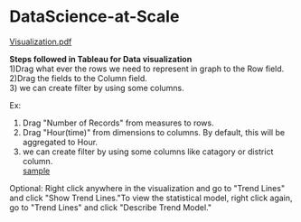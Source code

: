 # DataScience-at-Scale



[Visualization.pdf](https://github.com/vybhavk/DataScience-at-Scale/files/125686/Test.pdf)



<b>Steps followed in Tableau for Data visualization</b></br>
1)Drag what ever the rows we need to represent in graph to the Row field.</br>
2)Drag the fields to the Column field.</br>
3) we can create filter by using some columns.

Ex:
1) Drag "Number of Records" from measures to rows.<br>
2) Drag "Hour(time)" from dimensions to columns. By default, this will be aggregated to Hour.<br>
3) we can create filter by using some columns like catagory or district column.
</br>[sample](https://cloud.githubusercontent.com/assets/16448123/12662716/3c49cad0-c5f0-11e5-900a-5a06bd50823d.PNG)

Optional: Right click anywhere in the visualization and go to "Trend Lines" and click "Show Trend Lines."To view the statistical model, right click again, go to "Trend Lines" and click "Describe Trend Model."
